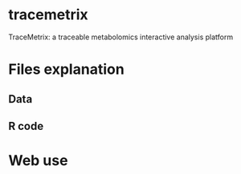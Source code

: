 # tracemetrix
TraceMetrix: a traceable metabolomics interactive analysis platform
# Files explanation
## Data 
## R code
# Web use
